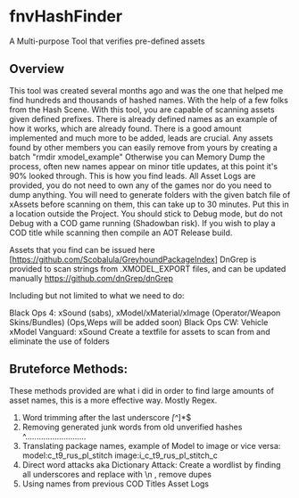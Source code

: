 # fnvHashFinder

A Multi-purpose Tool that verifies pre-defined assets

## Overview

This tool was created several months ago and was the one that helped me find hundreds and thousands of hashed names. With the help of a few folks from the Hash Scene.
With this tool, you are capable of scanning assets given defined prefixes.
There is already defined names as an example of how it works, which are already found.
There is a good amount implemented and much more to be added, leads are crucial.
Any assets found by other members you can easily remove from yours by creating a batch "rmdir xmodel_example"
Otherwise you can Memory Dump the process, often new names appear on minor title updates, at this point it's 90% looked through. This is how you find leads.
All Asset Logs are provided, you do not need to own any of the games nor do you need to dump anything.
You will need to generate folders with the given batch file of xAssets before scanning on them, this can take up to 30 minutes. Put this in a location outside the Project.
You should stick to Debug mode, but do not Debug with a COD game running (Shadowban risk). If you wish to play a COD title while scanning then compile an AOT Release build.

Assets that you find can be issued here [https://github.com/Scobalula/GreyhoundPackageIndex]
DnGrep is provided to scan strings from .XMODEL_EXPORT files, and can be updated manually https://github.com/dnGrep/dnGrep

Including but not limited to what we need to do:

Black Ops 4: xSound (sabs), xModel/xMaterial/xImage (Operator/Weapon Skins/Bundles) (Ops,Weps will be added soon)
Black Ops CW: Vehicle xModel
Vanguard: xSound
Create a textfile for assets to scan from and eliminate the use of folders

## Bruteforce Methods:

These methods provided are what i did in order to find large amounts of asset names, this is a more effective way. Mostly Regex.

1. Word trimming after the last underscore		_[^_]*$
2. Removing generated junk words from old unverified hashes		^...........................
3. Translating package names, example of Model to image or vice versa:		model:c_t9_rus_pl_stitch		image:i_c_t9_rus_pl_stitch_c
4. Direct word attacks aka Dictionary Attack: Create a wordlist by finding all underscores and replace with \n , remove dupes
5. Using names from previous COD Titles Asset Logs